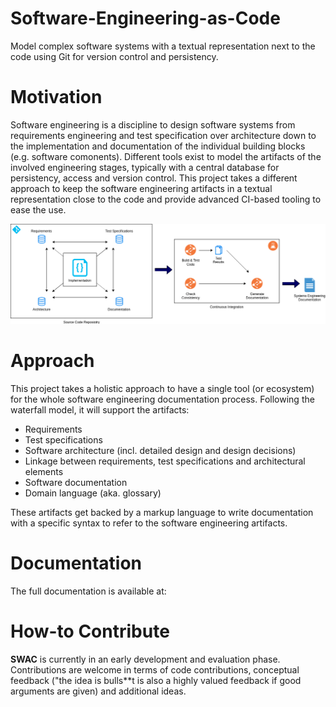 # Software-Engineering-as-Code

Model complex software systems with a textual representation next to the code using Git for version control and persistency.  


# Motivation

Software engineering is a discipline to design software systems from requirements engineering and test specification over architecture down to the implementation and documentation of the individual building blocks (e.g. software comonents).
Different tools exist to model the artifacts of the involved engineering stages, typically with a central database for persistency, access and version control.
This project takes a different approach to keep the software engineering artifacts in a textual representation close to the code and provide advanced CI-based tooling to ease the use.

![High-Level Overview](docs/src/images/overview.drawio.png)


# Approach

This project takes a holistic approach to have a single tool (or ecosystem) for the whole software engineering documentation process.
Following the waterfall model, it will support the artifacts:

- Requirements
- Test specifications
- Software architecture (incl. detailed design and design decisions)
- Linkage between requirements, test specifications and architectural elements
- Software documentation
- Domain language (aka. glossary)

These artifacts get backed by a markup language to write documentation with a specific syntax to refer to the software engineering artifacts.


# Documentation

The full documentation is available at: <url>


# How-to Contribute

**SWAC** is currently in an early development and evaluation phase.
Contributions are welcome in terms of code contributions, conceptual feedback ("the idea is bulls**t is also a highly valued feedback if good arguments are given) and additional ideas.